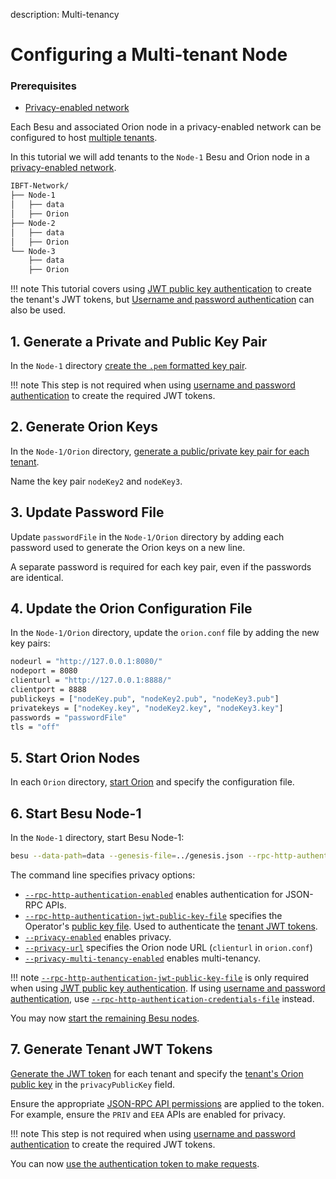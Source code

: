 description: Multi-tenancy
<!--- END of page meta data -->

# Configuring a Multi-tenant Node

### Prerequisites

* [Privacy-enabled network](Configuring-Privacy.md)

Each Besu and associated Orion node in a privacy-enabled network can be
configured to host [multiple tenants](../../Concepts/Privacy/Multi-Tenancy.md).

In this tutorial we will add tenants to the `Node-1` Besu and Orion node in a 
[privacy-enabled network](Configuring-Privacy.md). 

```bash
IBFT-Network/
├── Node-1
│   ├── data
│   ├── Orion
├── Node-2
│   ├── data
│   ├── Orion
└── Node-3
    ├── data
    ├── Orion 
```

!!! note
    This tutorial covers using [JWT public key authentication](../../HowTo/Interact/APIs/Authentication.md#jwt-public-key-authentication) to create the tenant's JWT tokens, but [Username and password authentication](../../HowTo/Interact/APIs/Authentication.md#username-and-password-authentication) can also be used.
    
## 1. Generate a Private and Public Key Pair

In the `Node-1` directory [create the `.pem` formatted key pair](../../HowTo/Interact/APIs/Authentication.md#1-generate-a-private-and-public-key-pair).

!!! note
    This step is not required when using [username and password authentication](../../HowTo/Interact/APIs/Authentication.md#username-and-password-authentication)
    to create the required JWT tokens.
    
## 2. Generate Orion Keys

In the `Node-1/Orion` directory, [generate a public/private key pair for each
tenant](Configuring-Privacy.md#3-generate-orion-keys).

Name the key pair `nodeKey2` and `nodeKey3`.

## 3. Update Password File

Update `passwordFile` in the `Node-1/Orion` directory by adding each password
used to generate the Orion keys on a new line.

A separate password is required for each key pair, even if the passwords are
identical.

## 4. Update the Orion Configuration File

In the `Node-1/Orion` directory, update the `orion.conf` file by adding the
new key pairs:

```bash
nodeurl = "http://127.0.0.1:8080/"
nodeport = 8080
clienturl = "http://127.0.0.1:8888/"
clientport = 8888
publickeys = ["nodeKey.pub", "nodeKey2.pub", "nodeKey3.pub"]
privatekeys = ["nodeKey.key", "nodeKey2.key", "nodeKey3.key"]
passwords = "passwordFile"
tls = "off"
```

## 5. Start Orion Nodes

In each `Orion` directory, [start Orion](Configuring-Privacy.md#5-start-orion-nodes) and specify the configuration file.

## 6. Start Besu Node-1

In the `Node-1` directory, start Besu Node-1:

```bash tab="MacOS"
besu --data-path=data --genesis-file=../genesis.json --rpc-http-authentication-enabled --rpc-http-authentication-jwt-public-key-file=publicKey.pem --rpc-http-enabled --rpc-http-api=ETH,NET,IBFT,EEA,PRIV --host-whitelist="*" --rpc-http-cors-origins="all" --privacy-enabled --privacy-url=http://127.0.0.1:8888 --privacy-multi-tenancy-enabled --min-gas-price=0   
```

The command line specifies privacy options: 

* [`--rpc-http-authentication-enabled`](../../Reference/CLI/CLI-Syntax.md#rpc-http-authentication-enabled) enables authentication
for JSON-RPC APIs.
* [`--rpc-http-authentication-jwt-public-key-file`](../../Reference/CLI/CLI-Syntax.md#rpc-http-authentication-jwt-public-key-file) specifies the Operator's [public key file](#1-generate-a-private-and-public-key-pair). Used to authenticate the [tenant JWT tokens](#6-generate-tenant-jwt-tokens).
* [`--privacy-enabled`](../../Reference/CLI/CLI-Syntax.md#privacy-enabled) enables privacy.
* [`--privacy-url`](../../Reference/CLI/CLI-Syntax.md#privacy-url) specifies the Orion node URL (`clienturl` in `orion.conf`)
* [`--privacy-multi-tenancy-enabled`](../../Reference/CLI/CLI-Syntax.md#privacy-multi-tenancy-enabled) enables multi-tenancy.

!!! note
    [`--rpc-http-authentication-jwt-public-key-file`](../../Reference/CLI/CLI-Syntax.md#rpc-http-authentication-jwt-public-key-file) is only
    required when using [JWT public key authentication](../../HowTo/Interact/APIs/Authentication.md#jwt-public-key-authentication). If
    using [username and password authentication](../../HowTo/Interact/APIs/Authentication.md#username-and-password-authentication),
    use [`--rpc-http-authentication-credentials-file`](../../Reference/CLI/CLI-Syntax.md#rpc-http-authentication-credentials-file) instead.

You may now [start the remaining Besu nodes](Configuring-Privacy.md#7-start-besu-node-2).

## 7. Generate Tenant JWT Tokens

[Generate the JWT token](../../HowTo/Interact/APIs/Authentication.md#2-create-the-jwt-token) for each tenant and specify the [tenant's Orion public key](#2-generate-orion-keys)
in the `privacyPublicKey` field.

Ensure the appropriate [JSON-RPC API permissions](../../HowTo/Interact/APIs/Authentication.md#json-rpc-permissions) are applied to the token. For
example, ensure the `PRIV` and `EEA` APIs are enabled for privacy.

!!! note
    This step is not required when using [username and password authentication](../../HowTo/Interact/APIs/Authentication.md#username-and-password-authentication)
    to create the required JWT tokens.
    
  You can now [use the authentication token to make requests](../../HowTo/Interact/APIs/Authentication.md#using-an-authentication-token-to-make-requests).

